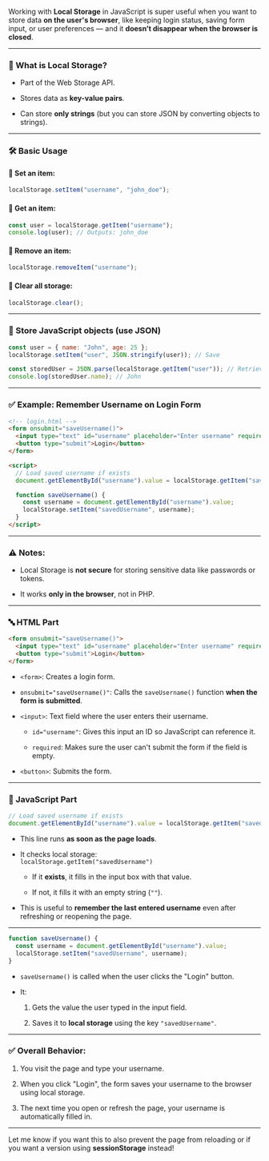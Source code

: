 
Working with **Local Storage** in JavaScript is super useful when you want to store data **on the user's browser**, like keeping login status, saving form input, or user preferences — and it **doesn’t disappear when the browser is closed**.

---

### 🧠 What is Local Storage?

- Part of the Web Storage API.
    
- Stores data as **key-value pairs**.
    
- Can store **only strings** (but you can store JSON by converting objects to strings).
    

---

### 🛠️ Basic Usage

#### 🔹 Set an item:

```javascript
localStorage.setItem("username", "john_doe");
```

#### 🔹 Get an item:

```javascript
const user = localStorage.getItem("username");
console.log(user); // Outputs: john_doe
```

#### 🔹 Remove an item:

```javascript
localStorage.removeItem("username");
```

#### 🔹 Clear all storage:

```javascript
localStorage.clear();
```

---

### 🧩 Store JavaScript objects (use JSON)

```javascript
const user = { name: "John", age: 25 };
localStorage.setItem("user", JSON.stringify(user)); // Save

const storedUser = JSON.parse(localStorage.getItem("user")); // Retrieve
console.log(storedUser.name); // John
```

---

### ✅ Example: Remember Username on Login Form

```html
<!-- login.html -->
<form onsubmit="saveUsername()">
  <input type="text" id="username" placeholder="Enter username" required />
  <button type="submit">Login</button>
</form>

<script>
  // Load saved username if exists
  document.getElementById("username").value = localStorage.getItem("savedUsername") || "";

  function saveUsername() {
    const username = document.getElementById("username").value;
    localStorage.setItem("savedUsername", username);
  }
</script>
```

---

### ⚠️ Notes:

- Local Storage is **not secure** for storing sensitive data like passwords or tokens.
    
- It works **only in the browser**, not in PHP.
    

---

### 🔤 HTML Part

```html
<form onsubmit="saveUsername()">
  <input type="text" id="username" placeholder="Enter username" required />
  <button type="submit">Login</button>
</form>
```

- `<form>`: Creates a login form.
    
- `onsubmit="saveUsername()"`: Calls the `saveUsername()` function **when the form is submitted**.
    
- `<input>`: Text field where the user enters their username.
    
    - `id="username"`: Gives this input an ID so JavaScript can reference it.
        
    - `required`: Makes sure the user can't submit the form if the field is empty.
        
- `<button>`: Submits the form.
    

---

### 🧠 JavaScript Part

```javascript
// Load saved username if exists
document.getElementById("username").value = localStorage.getItem("savedUsername") || "";
```

- This line runs **as soon as the page loads**.
    
- It checks local storage:  
    `localStorage.getItem("savedUsername")`
    
    - If it **exists**, it fills in the input box with that value.
        
    - If not, it fills it with an empty string (`""`).
        
- This is useful to **remember the last entered username** even after refreshing or reopening the page.
    

---

```javascript
function saveUsername() {
  const username = document.getElementById("username").value;
  localStorage.setItem("savedUsername", username);
}
```

- `saveUsername()` is called when the user clicks the "Login" button.
    
- It:
    
    1. Gets the value the user typed in the input field.
        
    2. Saves it to **local storage** using the key `"savedUsername"`.
        

---

### ✅ Overall Behavior:

1. You visit the page and type your username.
    
2. When you click "Login", the form saves your username to the browser using local storage.
    
3. The next time you open or refresh the page, your username is automatically filled in.
    

---

Let me know if you want this to also prevent the page from reloading or if you want a version using **sessionStorage** instead!